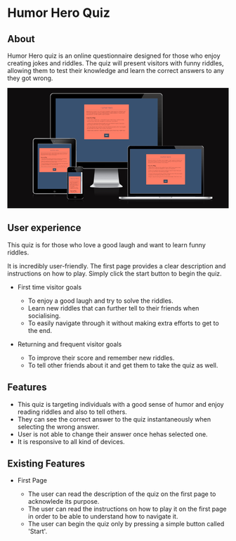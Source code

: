 # Humor Hero Quiz

## About

Humor Hero quiz is an online questionnaire designed for those who enjoy creating jokes and riddles.
The quiz will present visitors with funny riddles, allowing them to test their knowledge and learn the correct answers to any they got wrong.

![Screenshot with the quiz on various screen sizes](assets/images/screenshot-different-screens.png)


## User experience

This quiz is for those who love a good laugh and want to learn funny riddles.

It is incredibly user-friendly. The first page provides a clear description and instructions on how to play. Simply click the start button to begin the quiz.

+ First time visitor goals
  + To enjoy a good laugh and try to solve the riddles.
  + Learn new riddles that can further tell to their friends when socialising.
  + To easily navigate through it without making extra efforts to get to the end. 

+ Returning and frequent visitor goals
  + To improve their score and remember new riddles. 
  + To tell other friends about it and get them to take the quiz as well. 

## Features

+ This quiz is targeting individuals with a good sense of humor and enjoy reading riddles and also to tell others. 
+ They can see the correct answer to the quiz instantaneously when selecting the wrong answer.
+ User is not able to change their answer once hehas selected one. 
+ It is responsive to all kind of devices.

## Existing Features

+ First Page
  
  + The user can read the description of the quiz on the first page to acknowlede its purpose.
  + The user can read the instructions on how to play it on the first page in order to be able to understand how to navigate it. 
  + The user can begin the quiz only by pressing a simple button called 'Start'.
  


